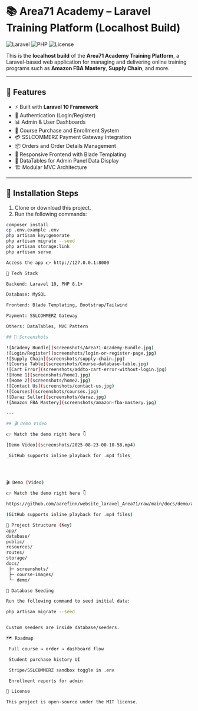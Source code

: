# 📚 Area71 Academy – Laravel Training Platform (Localhost Build)

![Laravel](https://img.shields.io/badge/Laravel-10.x-red)
![PHP](https://img.shields.io/badge/PHP-%3E=8.1-blue)
![License](https://img.shields.io/badge/License-MIT-green)

This is the **localhost build** of the **Area71 Academy Training Platform**, a Laravel-based web application for managing and delivering online training programs such as **Amazon FBA Mastery**, **Supply Chain**, and more.

---

## 🔧 Features

- ⚡ Built with **Laravel 10 Framework**
- 🔑 Authentication (Login/Register)
- 📊 Admin & User Dashboards
- 🛒 Course Purchase and Enrollment System
- 💳 SSLCOMMERZ Payment Gateway Integration
- 📦 Orders and Order Details Management
- 🎨 Responsive Frontend with Blade Templating
- 📑 DataTables for Admin Panel Data Display
- 🏗️ Modular MVC Architecture

---

## 🚀 Installation Steps

1. Clone or download this project.
2. Run the following commands:

```bash
composer install
cp .env.example .env
php artisan key:generate
php artisan migrate --seed
php artisan storage:link
php artisan serve

Access the app 👉 http://127.0.0.1:8000

🧰 Tech Stack

Backend: Laravel 10, PHP 8.1+

Database: MySQL

Frontend: Blade Templating, Bootstrap/Tailwind

Payment: SSLCOMMERZ Gateway

Others: DataTables, MVC Pattern

## 📸 Screenshots

![Academy Bundle](screenshots/Area71-Academy-Bundle.jpg)
![Login/Register](screenshots/login-or-register-page.jpg)
![Supply Chain](screenshots/supply-chain.jpg)
![Course Table](screenshots/Course-database-table.jpg)
![Cart Error](screenshots/addto-cart-error-without-login.jpg)
![Home 1](screenshots/home1.jpg)
![Home 2](screenshots/home2.jpg)
![Contact Us](screenshots/contact-us.jpg)
![Courses](screenshots/courses.jpg)
![Daraz Seller](screenshots/daraz.jpg)
![Amazon FBA Mastery](screenshots/amazon-fba-mastery.jpg)

---

## 🎬 Demo Video

👉 Watch the demo right here 👇

[Demo Video](screenshots/2025-08-23-00-10-58.mp4)

_GitHub supports inline playback for .mp4 files_

	
	
	
🎬 Demo (Video)

👉 Watch the demo right here 👇

https://github.com/aarefinn/website_laravel_Area71/raw/main/docs/demo/area71-academy-demo.mp4

(GitHub supports inline playback for .mp4 files)

📂 Project Structure (Key)
app/
database/
public/
resources/
routes/
storage/
docs/
 ├─ screenshots/
 ├─ course-images/
 └─ demo/

🧪 Database Seeding

Run the following command to seed initial data:

php artisan migrate --seed


Custom seeders are inside database/seeders.

🗺️ Roadmap

 Full course → order → dashboard flow

 Student purchase history UI

 Stripe/SSLCOMMERZ sandbox toggle in .env

 Enrollment reports for admin

📄 License

This project is open-source under the MIT license.
